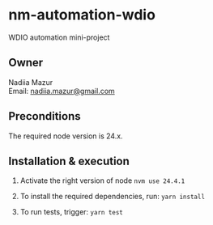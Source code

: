 # nm-automation-wdio
WDIO automation mini-project

## Owner
Nadiia Mazur  
Email: nadiia.mazur@gmail.com

## Preconditions
The required node version is 24.x.

## Installation & execution
1. Activate the right version of node
```nvm use 24.4.1```

2. To install the required dependencies, run:
```yarn install```

3. To run tests, trigger:
```yarn test```
